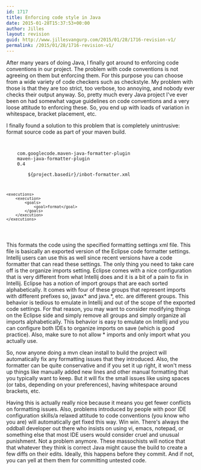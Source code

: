 ```yaml
---
id: 1717
title: Enforcing code style in Java
date: 2015-01-28T15:37:53+00:00
author: Jilles
layout: revision
guid: http://www.jillesvangurp.com/2015/01/28/1716-revision-v1/
permalink: /2015/01/28/1716-revision-v1/
---
```

After many years of doing Java, I finally got around to enforcing code conventions in our project. The problem with code conventions is not agreeing on them but enforcing them. For this purpose you can choose from a wide variety of code checkers such as checkstyle. My problem with those is that they are too strict, too verbose, too annoying, and nobody ever checks their output anyway. So, pretty much every Java project I've ever been on had somewhat vague guidelines on code conventions and a very loose attitude to enforcing these. So, you end up with loads of variation in whitespace, bracket placement, etc.

I finally found a solution to this problem that is completely unintrusive: format source code as part of your maven build. 

<code>
<plugin><!-- mvn java-formatter:format -->
	<groupId>com.googlecode.maven-java-formatter-plugin</groupId>
	<artifactId>maven-java-formatter-plugin</artifactId>
	<version>0.4</version>
	<configuration>
		<configFile>${project.basedir}/inbot-formatter.xml</configFile>
	</configuration>

	<executions>
		<execution>
			<goals>
				<goal>format</goal>
			</goals>
		</execution>
	</executions>
</plugin>
</code>

This formats the code using the specified formatting settings xml file. This file is basically an exported version of the Eclipse code formatter settings. Intellij users can use this as well since recent versions have a code formatter that can read these settings. The only thing you need to take care off is the organize imports setting. Eclipse comes with a nice configuration that is very different from what Intellij does and it is a bit of a pain to fix in Intellij. Eclipse has a notion of import groups that are each sorted alphabetically. It comes with four of these groups that represent imports with different prefixes so, javax* and java.*, etc. are different groups. This behavior is tedious to emulate in Intellij and out of the scope of the exported code settings. For that reason, you may want to consider modifying things on the Eclipse side and simply remove all groups and simply organize all imports alphabetically. This behavior is easy to emulate on Intellij and you can configure both IDEs to organize imports on save (which is good practice). Also, make sure to not allow * imports and only import what you actually use.

So, now anyone doing a mvn clean install to build the project will automatically fix any formatting issues that they introduced. Also, the formatter can be quite conservative and if you set it up right, it won't mess up things like manually added new lines and other manual formatting that you typically want to keep. But it will fix the small issues like using spaces (or tabs, depending on your preferences), having whitespace around brackets, etc. 

Having this is actually really nice because it means you get fewer conflicts on formatting issues. Also, problems introduced by people with poor IDE configuration skills/a relaxed attitude to code conventions (you know who you are) will automatically get fixed this way. Win win. There's always the oddball developer out there who insists on using vi, emacs, notepad, or something else that most IDE users would consider cruel and unusual punishment. Not a problem anymore. These massochists will notice that that whatever they think is correct Java might cause the build to create a few diffs on their edits. Ideally, this happens before they commit. And if not, you can yell at them them for committing untested code. 